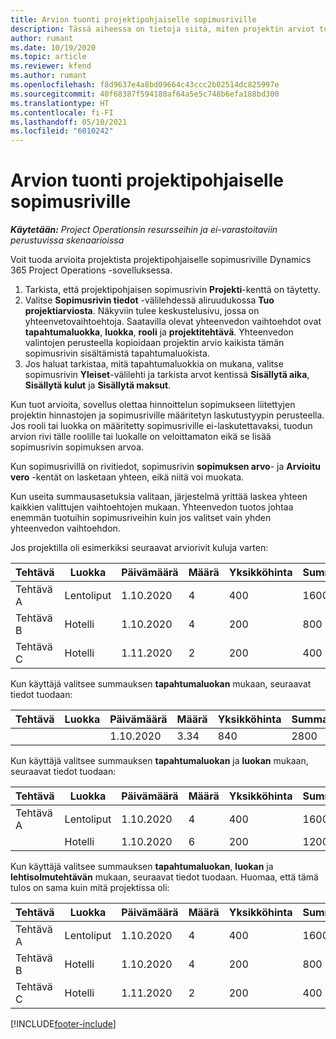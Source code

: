 ```yaml
---
title: Arvion tuonti projektipohjaiselle sopimusriville
description: Tässä aiheessa on tietoja siitä, miten projektin arviot tuodaan sopimusriville.
author: rumant
ms.date: 10/19/2020
ms.topic: article
ms.reviewer: kfend
ms.author: rumant
ms.openlocfilehash: f8d9637e4a8bd09664c43ccc2b02514dc825997e
ms.sourcegitcommit: 40f68387f594180af64a5e5c748b6efa188bd300
ms.translationtype: HT
ms.contentlocale: fi-FI
ms.lasthandoff: 05/10/2021
ms.locfileid: "6010242"
---
```

# <a name="import-an-estimate-to-a-project-based-contract-line"></a>Arvion tuonti projektipohjaiselle sopimusriville

_**Käytetään:** Project Operationsin resursseihin ja ei-varastoitaviin perustuvissa skenaarioissa_

Voit tuoda arvioita projektista projektipohjaiselle sopimusriville Dynamics 365 Project Operations -sovelluksessa.

1. Tarkista, että projektipohjaisen sopimusrivin **Projekti**-kenttä on täytetty.
2. Valitse **Sopimusrivin tiedot** -välilehdessä aliruudukossa **Tuo projektiarviosta**. Näkyviin tulee keskustelusivu, jossa on yhteenvetovaihtoehtoja. Saatavilla olevat yhteenvedon vaihtoehdot ovat **tapahtumaluokka**, **luokka**, **rooli** ja **projektitehtävä**. Yhteenvedon valintojen perusteella kopioidaan projektin arvio kaikista tämän sopimusrivin sisältämistä tapahtumaluokista. 
3. Jos haluat tarkistaa, mitä tapahtumaluokkia on mukana, valitse sopimusrivin **Yleiset**-välilehti ja tarkista arvot kentissä **Sisällytä aika**, **Sisällytä kulut** ja **Sisällytä maksut**.

Kun tuot arvioita, sovellus olettaa hinnoittelun sopimukseen liitettyjen projektin hinnastojen ja sopimusriville määritetyn laskutustyypin perusteella. Jos rooli tai luokka on määritetty sopimusriville ei-laskutettavaksi, tuodun arvion rivi tälle roolille tai luokalle on veloittamaton eikä se lisää sopimusrivin sopimuksen arvoa.

Kun sopimusrivillä on rivitiedot, sopimusrivin **sopimuksen arvo**- ja **Arvioitu vero** -kentät on lasketaan yhteen, eikä niitä voi muokata.

Kun useita summausasetuksia valitaan, järjestelmä yrittää laskea yhteen kaikkien valittujen vaihtoehtojen mukaan. Yhteenvedon tuotos johtaa enemmän tuotuihin sopimusriveihin kuin jos valitset vain yhden yhteenvedon vaihtoehdon.

Jos projektilla oli esimerkiksi seuraavat arviorivit kuluja varten:

| Tehtävä | Luokka | Päivämäärä | Määrä | Yksikköhinta | Summa |
| --- | --- | --- | --- | --- | --- |
| Tehtävä A | Lentoliput | 1.10.2020 | 4 | 400 | 1600 |
| Tehtävä B | Hotelli | 1.10.2020 | 4 | 200 | 800 |
| Tehtävä C | Hotelli | 1.11.2020 | 2 | 200 | 400 |

Kun käyttäjä valitsee summauksen **tapahtumaluokan** mukaan, seuraavat tiedot tuodaan:

| Tehtävä | Luokka | Päivämäärä | Määrä | Yksikköhinta | Summa |
| --- | --- | --- | --- | --- | --- |
| &nbsp;  | &nbsp;  | 1.10.2020 | 3.34 | 840 | 2800 |

Kun käyttäjä valitsee summauksen **tapahtumaluokan** ja **luokan** mukaan, seuraavat tiedot tuodaan:

| Tehtävä | Luokka | Päivämäärä | Määrä | Yksikköhinta | Summa |
| --- | --- | --- | --- | --- | --- |
| Tehtävä A | Lentoliput | 1.10.2020 | 4 | 400 | 1600 |
| &nbsp;  | Hotelli | 1.10.2020 | 6 | 200 | 1200 |

Kun käyttäjä valitsee summauksen **tapahtumaluokan**, **luokan** ja **lehtisolmutehtävän** mukaan, seuraavat tiedot tuodaan. Huomaa, että tämä tulos on sama kuin mitä projektissa oli:

| Tehtävä | Luokka | Päivämäärä | Määrä | Yksikköhinta | Summa |
| --- | --- | --- | --- | --- | --- |
| Tehtävä A | Lentoliput | 1.10.2020 | 4 | 400 | 1600 |
| Tehtävä B | Hotelli | 1.10.2020 | 4 | 200 | 800 |
| Tehtävä C | Hotelli | 1.11.2020 | 2 | 200 | 400 |


[!INCLUDE[footer-include](../includes/footer-banner.md)]